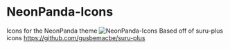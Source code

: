 # NeonPanda-Icons
Icons for the NeonPanda theme
![NeonPanda-Icons](https://i.imgur.com/Zb2kbl3.png "NeonPanda Preview")
Based off of suru-plus icons https://github.com/gusbemacbe/suru-plus